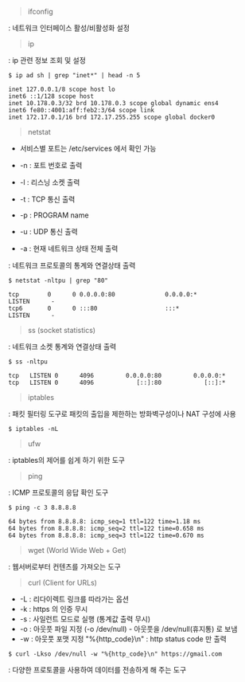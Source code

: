 > ifconfig

: 네트워크 인터페이스 활성/비활성화 설정

> ip

: ip 관련 정보 조회 및 설정

```
$ ip ad sh | grep "inet*" | head -n 5

inet 127.0.0.1/8 scope host lo
inet6 ::1/128 scope host
inet 10.178.0.3/32 brd 10.178.0.3 scope global dynamic ens4
inet6 fe80::4001:aff:feb2:3/64 scope link
inet 172.17.0.1/16 brd 172.17.255.255 scope global docker0
```

> netstat

- 서비스별 포트는 /etc/services 에서 확인 가능

- -n : 포트 번호로 출력
- -l : 리스닝 소켓 출력
- -t : TCP 통신 출력
- -p : PROGRAM name
- -u : UDP 통신 출력
- -a : 현재 네트워크 상태 전체 출력

: 네트워크 프로토콜의 통계와 연결상태 출력

```
$ netstat -nltpu | grep "80"

tcp        0      0 0.0.0.0:80              0.0.0.0:*               LISTEN      -
tcp6       0      0 :::80                   :::*                    LISTEN      -
```

> ss (socket statistics)

: 네트워크 소켓 통계와 연결상태 출력

```
$ ss -nltpu

tcp   LISTEN 0      4096         0.0.0.0:80         0.0.0.0:*
tcp   LISTEN 0      4096            [::]:80            [::]:*
```


> iptables

: 패킷 필터링 도구로 패킷의 출입을 제한하는 방화벽구성이나 NAT 구성에 사용

```
$ iptables -nL
```

> ufw

: iptables의 제어를 쉽게 하기 위한 도구

> ping

: ICMP 프로토콜의 응답 확인 도구

```
$ ping -c 3 8.8.8.8 

64 bytes from 8.8.8.8: icmp_seq=1 ttl=122 time=1.18 ms
64 bytes from 8.8.8.8: icmp_seq=2 ttl=122 time=0.658 ms
64 bytes from 8.8.8.8: icmp_seq=3 ttl=122 time=0.670 ms
```

> wget (World Wide Web + Get)

: 웹서버로부터 컨텐츠를 가져오는 도구

> curl (Client for URLs)

- -L : 리다이렉트 링크를 따라가는 옵션
- -k : https 의 인증 무시
- -s : 사일런트 모드로 실행 (통계값 출력 무시)
- -o : 아웃풋 파일 지정 (-o /dev/null) - 아웃풋을 /dev/null(휴지통) 로 보냄 
- -w : 아웃풋 포맷 지정 "%{http_code}\n" : http status code 만 출력

```
$ curl -Lkso /dev/null -w "%{http_code}\n" https://gmail.com
```

: 다양한 프로토콜을 사용하여 데이터를 전송하게 해 주는 도구


